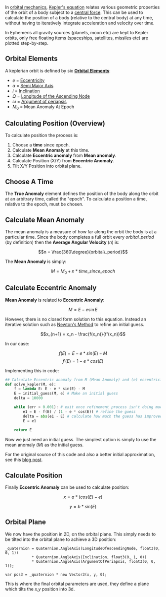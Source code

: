 In [orbital mechanics](https://en.wikipedia.org/wiki/Orbital_mechanics "Orbital mechanics"), [Kepler's equation](https://en.wikipedia.org/wiki/Kepler%27s_equation) relates various geometric properties of the orbit of a body subject to a [central force](https://en.wikipedia.org/wiki/Central_force "Central force"). This can be used to calculate the position of a body (relative to the central body) at any time, without having to iteratively integrate acceleration and velocity over time.

In Ephemeris all gravity sources (planets, moon etc) are kept to Kepler orbits, only free floating items (spaceships, satellites, missiles etc) are plotted step-by-step.

## Orbital Elements

A keplerian orbit is defined by six **[Orbital Elements](https://en.wikipedia.org/wiki/Orbital_elements)**:
 - $e$ = [Eccentricity](https://en.wikipedia.org/wiki/Eccentricity_(mathematics))
 - $a$ = [Semi Major Axis](https://en.wikipedia.org/wiki/Semi-major_axis)
 - $i$ = [Inclination](https://en.wikipedia.org/wiki/Inclination)
 - $Ω$ = [Longitude of the Ascending Node](https://en.wikipedia.org/wiki/Longitude_of_the_ascending_node)
 - $ω$ = [Argument of periapsis](https://en.wikipedia.org/wiki/Argument_of_periapsis)
 - $M_0$ = Mean Anomaly At Epoch

## Calculating Position (Overview)

To calculate position the process is:
1. Choose a **time** since epoch.
2. Calculate **Mean Anomaly** at this time.
3. Calculate **Eccentric anomaly** from **Mean anomaly**.
4. Calculate Position (X/Y) from **Eccentric Anomaly**.
5. Tilt X/Y Position into orbital plane.

## Choose A Time

The **True Anomaly** element defines the position of the body along the orbit at an arbitrary time, called the "epoch". To calculate a position a time, relative to the epoch, must be chosen.

## Calculate Mean Anomaly

The mean anomaly is a measure of how far along the orbit the body is at a particular time. Since the body completes a full orbit every $orbital\_period$ (by definition) then the **Average Angular Velocity** ($n$) is:

$$n = \frac{360\degree}{orbital\_period}$$

The **Mean Anomaly** is simply:

$$M = M_0 + n * time\_since\_epoch$$

## Calculate Eccentric Anomaly

**Mean Anomaly** is related to **Eccentric Anomaly**:

$$M = E - e \sin E$$

However, there is no closed form solution to this equation. Instead an iterative solution such as [Newton's Method](https://en.wikipedia.org/wiki/Newton%27s_method) to refine an initial guess.

$$x_{n+1} = x_n - \frac{f(x_n)}{f'(x_n)}$$

In our case:

$$f(E) = E - e * sin(E) - M$$
$$f'(E) = 1 - e * cos(E)$$

Implementing this in code:
```python
## Calculate Eccentric anomaly from M (Mean Anomaly) and (e) eccentricity
def solve_kepler(M, e):
	f = lambda E: E - e * sin(E) - M
	E = initial_guess(M, e) # Make an initial guess
	delta = 10000

	while (err > 0.001): # exit once refinement process isn't doing much
		e1 = E - f(E) / (1 - e * cos(E)) # refine the guess
		delta = abs(e1 - E) # calculate how much the guess has improved
		E = e1
		
	return E
```

Now we just need an initial guess. The simplest option is simply to use the mean anomaly ($M$) as the initial guess.

For the original source of this code and also a better initial approximation, see this [blog post](https://www.johndcook.com/blog/2022/11/01/kepler-newton/).

## Calculate Position

Finally **Eccentric Anomaly** can be used to calculate position:

$$x = a * (cos(E) - e)$$

$$y=b*sin(E)$$

## Orbital Plane
We now have the position in 2D, on the orbital plane. This simply needs to be tilted into the orbital plane to achieve a 3D position:

```clike
_quaternion = Quaternion.AngleAxis(LongitudeOfAscendingNode, float3(0, 0, 1))
	        * Quaternion.AngleAxis(Inclination, float3(0, 1, 0))
	        * Quaternion.AngleAxis(ArgumentOfPeriapsis, float3(0, 0, 1));

var pos3 = _quaternion * new Vector3(x, y, 0);
```

This is where the final orbital parameters are used, they define a plane which tilts the $x$,$y$ position into 3d.